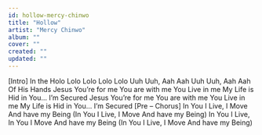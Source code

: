 ```yaml
---
id: hollow-mercy-chinwo
title: "Hollow"
artist: "Mercy Chinwo"
album: ""
cover: ""
created: ""
updated: ""
---
```


[Intro]
In the Holo Lolo Lolo Lolo Lolo
Uuh Uuh, Aah Aah
Uuh Uuh, Aah Aah Of His Hands
Jesus You’re for me
You are with me
You Live in me
My Life is Hid in You…
I’m Secured
Jesus You’re for me
You are with me
You Live in me
My Life is Hid in You…
I’m Secured
[Pre – Chorus]
In You I Live, I Move
And have my Being
(In You I Live, I Move
And have my Being)
In You I Live, In You I Move
And have my Being
(In You I Live, I Move
And have my Being)